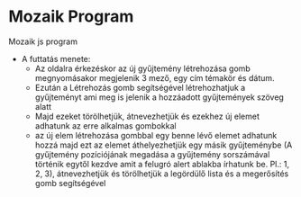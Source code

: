 # Mozaik Program
Mozaik js program
- A futtatás menete:
  - Az oldalra érkezéskor az új gyűjtemény létrehozása gomb megnyomásakor megjelenik 3 mező, egy cím témakör és dátum.
  - Ezután a Létrehozás gomb segítségével létrehozhatjuk a gyűjteményt ami meg is jelenik a hozzáadott gyűjtemények szöveg alatt
  - Majd ezeket törölhetjük, átnevezhetjük és ezekhez új elemet adhatunk az erre alkalmas gombokkal
  - az új elem létrehozása gombbal egy benne lévő elemet adhatunk hozzá majd ezt az elemet áthelyezhetjük egy másik gyűjteménybe (A gyűjtemény pozíciójának megadása a gyűjtemény sorszámával történik egytől kezdve amit a felugró alert ablakba írhatunk be. Pl.: 1, 2, 3), átnevezhetjük és törölhetjük a legördülő lista és a megerősítés gomb segítségével
